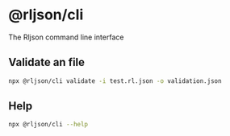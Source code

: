 # @rljson/cli

The Rljson command line interface

## Validate an file

```bash
npx @rljson/cli validate -i test.rl.json -o validation.json
```

## Help

```bash
npx @rljson/cli --help
```
